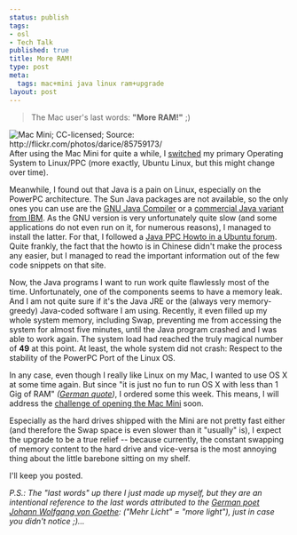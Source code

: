 ```yaml
--- 
status: publish
tags: 
- osl
- Tech Talk
published: true
title: More RAM!
type: post
meta: 
  tags: mac+mini java linux ram+upgrade
layout: post
---
```

<blockquote>The Mac user's last words: <strong>"More RAM!"</strong> ;)</blockquote>

<img src="http://static.flickr.com/39/85759173_ff9adfff60_m.jpg" alt="Mac Mini; CC-licensed; Source: http://flickr.com/photos/darice/85759173/" class="alignright" />After using the Mac Mini for quite a while, I <a href="http://fredericiana.com/2005/12/22/linux-vs-os-x-on-mac-mini/">switched</a> my primary Operating System to Linux/PPC (more exactly, Ubuntu Linux, but this might change over time).

Meanwhile, I found out that Java is a pain on Linux, especially on the PowerPC architecture. The Sun Java packages are not available, so the only ones you can use are the <a href="http://gcc.gnu.org/java/">GNU Java Compiler</a> or a <a href="http://www-128.ibm.com/developerworks/java/jdk/linux/download.html">commercial Java variant from IBM</a>. As the GNU version is very unfortunately quite slow (and some applications do not even run on it, for numerous reasons), I managed to install the latter. For that, I followed a <a href="http://www.ubuntu.org.cn/support/documentation/wiki/JavaPPC">Java PPC Howto in a Ubuntu forum</a>. Quite frankly, the fact that the howto is in Chinese didn't make the process any easier, but I managed to read the important information out of the few code snippets on that site.

Now, the Java programs I want to run work quite flawlessly most of the time. Unfortunately, one of the components seems to have a memory leak. And I am not quite sure if it's the Java JRE or the (always very memory-greedy) Java-coded software I am using. Recently, it even filled up my whole system memory, including Swap, preventing me from accessing the system for almost five minutes, until the Java program crashed and I was able to work again. The system load had reached the truly magical number of <strong>49</strong> at this point. At least, the whole system did not crash: Respect to the stability of the PowerPC Port of the Linux OS.

In any case, even though I really like Linux on my Mac, I wanted to use OS&nbsp;X at some time again. But since "it is just no fun to run OS&nbsp;X with less than 1 Gig of RAM" <em>(<a href="http://blog.jeanpierre.de/2006/01/21/mehr-ram-im-powerbook/">German quote</a>)</em>, I ordered some this week. This means, I will address the <a href="http://www.macworld.com/weblogs/editors/2005/01/macminiinside/index.php">challenge of opening the Mac Mini</a> soon.

Especially as the hard drives shipped with the Mini are not pretty fast either (and therefore the Swap space is even slower than it "usually" is), I expect the upgrade to be a true relief -- because currently, the constant swapping of memory content to the hard drive and vice-versa is the most annoying thing about the little barebone sitting on my shelf.

I'll keep you posted.


<em>P.S.: The "last words" up there I just made up myself, but they are an intentional reference to the last words attributed to the <a href="http://de.wikiquote.org/wiki/Johann_Wolfgang_von_Goethe">German poet Johann Wolfgang von Goethe</a>: ("Mehr Licht" = "more light"), just in case you didn't notice ;)...</em>
